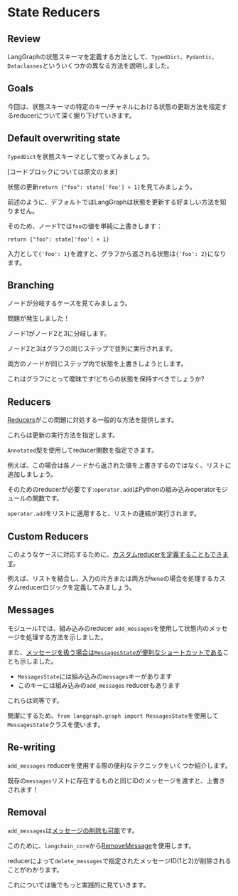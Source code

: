 # State Reducers

## Review

LangGraphの状態スキーマを定義する方法として、`TypedDict`、`Pydantic`、`Dataclasses`といういくつかの異なる方法を説明しました。

## Goals

今回は、状態スキーマの特定のキー/チャネルにおける状態の更新方法を指定するreducerについて深く掘り下げていきます。

## Default overwriting state

`TypedDict`を状態スキーマとして使ってみましょう。

[コードブロックについては原文のまま]

状態の更新`return {"foo": state['foo'] + 1}`を見てみましょう。

前述のように、デフォルトではLangGraphは状態を更新する好ましい方法を知りません。

そのため、ノード1では`foo`の値を単純に上書きします：

```
return {"foo": state['foo'] + 1}
``` 

入力として`{'foo': 1}`を渡すと、グラフから返される状態は`{'foo': 2}`になります。

## Branching

ノードが分岐するケースを見てみましょう。

問題が発生しました！

ノード1がノード2と3に分岐します。

ノード2と3はグラフの同じステップで並列に実行されます。

両方のノードが同じステップ内で状態を上書きしようとします。

これはグラフにとって曖昧です!どちらの状態を保持すべきでしょうか?


## Reducers

[Reducers](https://langchain-ai.github.io/langgraph/concepts/low_level/#reducers)がこの問題に対処する一般的な方法を提供します。

これらは更新の実行方法を指定します。

`Annotated`型を使用してreducer関数を指定できます。

例えば、この場合は各ノードから返された値を上書きするのではなく、リストに追加しましょう。

そのためのreducerが必要です:`operator.add`はPythonの組み込みoperatorモジュールの関数です。

`operator.add`をリストに適用すると、リストの連結が実行されます。

## Custom Reducers 

このようなケースに対応するために、[カスタムreducerを定義することもできます](https://langchain-ai.github.io/langgraph/how-tos/subgraph/#custom-reducer-functions-to-manage-state)。

例えば、リストを結合し、入力の片方または両方が`None`の場合を処理するカスタムreducerロジックを定義してみましょう。

## Messages

モジュール1では、組み込みのreducer `add_messages`を使用して状態内のメッセージを処理する方法を示しました。

また、[メッセージを扱う場合は`MessagesState`が便利なショートカットである](https://langchain-ai.github.io/langgraph/concepts/low_level/#messagesstate)ことも示しました。

* `MessagesState`には組み込みの`messages`キーがあります
* このキーには組み込みの`add_messages` reducerもあります

これらは同等です。

簡潔にするため、`from langgraph.graph import MessagesState`を使用して`MessagesState`クラスを使います。

## Re-writing

`add_messages` reducerを使用する際の便利なテクニックをいくつか紹介します。

既存の`messages`リストに存在するものと同じIDのメッセージを渡すと、上書きされます！

## Removal

`add_messages`は[メッセージの削除も可能](https://langchain-ai.github.io/langgraph/how-tos/memory/delete-messages/)です。

このために、`langchain_core`から[RemoveMessage](https://api.python.langchain.com/en/latest/messages/langchain_core.messages.modifier.RemoveMessage.html)を使用します。

reducerによって`delete_messages`で指定されたメッセージID(1と2)が削除されることがわかります。

これについては後でもっと実践的に見ていきます。